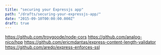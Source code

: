 ```yaml
---
title: "securing your Expressjs app"
path: "/drafts/securing-your-expressjs-app/"
date: "2015-09-10T00:00:00.000Z"
draft: true
---
```


https://github.com/troygoode/node-cors
https://github.com/analog-nico/hpp
https://github.com/ericmdantas/express-content-length-validator
https://github.com/aredo/express-enforces-ssl
